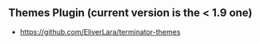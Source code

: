 ## Themes Plugin (current version is the < 1.9 one)

- https://github.com/EliverLara/terminator-themes

